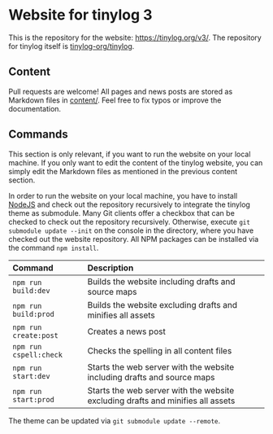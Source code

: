 # Website for tinylog 3

This is the repository for the website: https://tinylog.org/v3/. The repository for tinylog itself is [tinylog-org/tinylog](https://github.com/tinylog-org/tinylog).

## Content

Pull requests are welcome! All pages and news posts are stored as Markdown files in [content/](https://github.com/tinylog-org/website/tree/v3/content). Feel free to fix typos or improve the documentation.

## Commands

This section is only relevant, if you want to run the website on your local machine. If you only want to edit the content of the tinylog website, you can simply edit the Markdown files as mentioned in the previous content section.

In order to run the website on your local machine, you have to install [NodeJS](https://nodejs.org/en/) and check out the repository recursively to integrate the tinylog theme as submodule. Many Git clients offer a checkbox that can be checked to check out the repository recursively. Otherwise, execute `git submodule update --init` on the console in the directory, where you have checked out the website repository. All NPM packages can be installed via the command `npm install`.

| Command                | Description                                                                     |
|:-----------------------|:--------------------------------------------------------------------------------|
| `npm run build:dev`    | Builds the website including drafts and source maps                             |
| `npm run build:prod`   | Builds the website excluding drafts and minifies all assets                     |
| `npm run create:post`  | Creates a news post                                                             |
| `npm run cspell:check` | Checks the spelling in all content files                                        |
| `npm run start:dev`    | Starts the web server with the website including drafts and source maps         |
| `npm run start:prod`   | Starts the web server with the website excluding drafts and minifies all assets |

The theme can be updated via `git submodule update --remote`.

